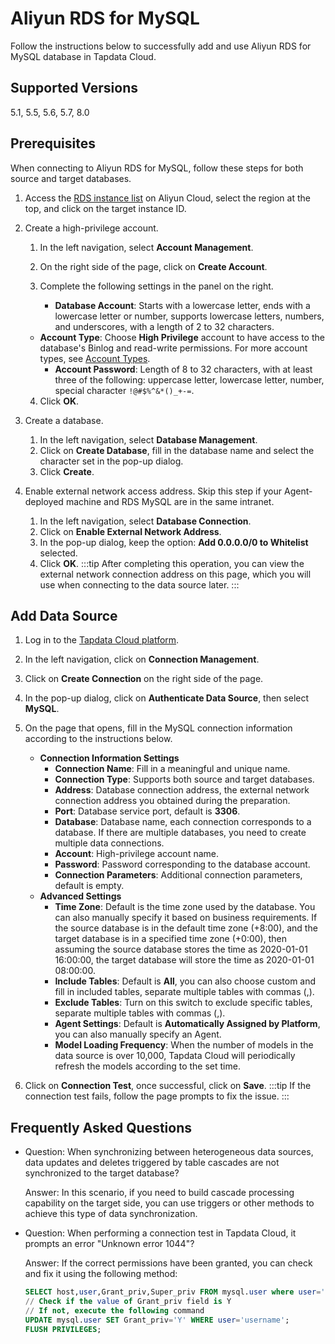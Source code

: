 # Aliyun RDS for MySQL

Follow the instructions below to successfully add and use Aliyun RDS for MySQL database in Tapdata Cloud.

## Supported Versions

5.1, 5.5, 5.6, 5.7, 8.0

## Prerequisites

When connecting to Aliyun RDS for MySQL, follow these steps for both source and target databases.

1. Access the [RDS instance list](https://rdsnext.console.aliyun.com/rdsList/basic) on Aliyun Cloud, select the region at the top, and click on the target instance ID.

2. Create a high-privilege account.

   1. In the left navigation, select **Account Management**.

   2. On the right side of the page, click on **Create Account**.

   3. Complete the following settings in the panel on the right.

      * **Database Account**: Starts with a lowercase letter, ends with a lowercase letter or number, supports lowercase letters, numbers, and underscores, with a length of 2 to 32 characters.
   * **Account Type**: Choose **High Privilege** account to have access to the database's Binlog and read-write permissions. For more account types, see [Account Types](https://help.aliyun.com/document_detail/96089.htm#section-b3f-whz-q2b).
      * **Account Password**: Length of 8 to 32 characters, with at least three of the following: uppercase letter, lowercase letter, number, special character `!@#$%^&*()_+-=`.
      
   4. Click **OK**.

3. Create a database.

   1. In the left navigation, select **Database Management**.
   2. Click on **Create Database**, fill in the database name and select the character set in the pop-up dialog.
   3. Click **Create**.

4. Enable external network access address. Skip this step if your Agent-deployed machine and RDS MySQL are in the same intranet.
   1. In the left navigation, select **Database Connection**.
   2. Click on **Enable External Network Address**.
   3. In the pop-up dialog, keep the option: **Add 0.0.0.0/0 to Whitelist** selected.
   4. Click **OK**.
      :::tip
      After completing this operation, you can view the external network connection address on this page, which you will use when connecting to the data source later.
      :::

## Add Data Source
1. Log in to the [Tapdata Cloud platform](https://cloud.tapdata.net/console/v3/).

2. In the left navigation, click on **Connection Management**.

3. Click on **Create Connection** on the right side of the page.

4. In the pop-up dialog, click on **Authenticate Data Source**, then select **MySQL**.

5. On the page that opens, fill in the MySQL connection information according to the instructions below.

   * **Connection Information Settings**
      * **Connection Name**: Fill in a meaningful and unique name.
      * **Connection Type**: Supports both source and target databases.
      * **Address**: Database connection address, the external network connection address you obtained during the preparation.
      * **Port**: Database service port, default is **3306**.
      * **Database**: Database name, each connection corresponds to a database. If there are multiple databases, you need to create multiple data connections.
      * **Account**: High-privilege account name.
      * **Password**: Password corresponding to the database account.
      * **Connection Parameters**: Additional connection parameters, default is empty.
   * **Advanced Settings**
      * **Time Zone**: Default is the time zone used by the database. You can also manually specify it based on business requirements.
        If the source database is in the default time zone (+8:00), and the target database is in a specified time zone (+0:00), then assuming the source database stores the time as 2020-01-01 16:00:00, the target database will store the time as 2020-01-01 08:00:00.
      * **Include Tables**: Default is **All**, you can also choose custom and fill in included tables, separate multiple tables with commas (,).
      * **Exclude Tables**: Turn on this switch to exclude specific tables, separate multiple tables with commas (,).
      * **Agent Settings**: Default is **Automatically Assigned by Platform**, you can also manually specify an Agent.
      * **Model Loading Frequency**: When the number of models in the data source is over 10,000, Tapdata Cloud will periodically refresh the models according to the set time.
   
6. Click on **Connection Test**, once successful, click on **Save**.
   :::tip
   If the connection test fails, follow the page prompts to fix the issue.
   :::



## Frequently Asked Questions

* Question: When synchronizing between heterogeneous data sources, data updates and deletes triggered by table cascades are not synchronized to the target database?

  Answer: In this scenario, if you need to build cascade processing capability on the target side, you can use triggers or other methods to achieve this type of data synchronization.

* Question: When performing a connection test in Tapdata Cloud, it prompts an error "Unknown error 1044"?

  Answer: If the correct permissions have been granted, you can check and fix it using the following method:

  ```sql
  SELECT host,user,Grant_priv,Super_priv FROM mysql.user where user='username';
  // Check if the value of Grant_priv field is Y
  // If not, execute the following command
  UPDATE mysql.user SET Grant_priv='Y' WHERE user='username';
  FLUSH PRIVILEGES;
